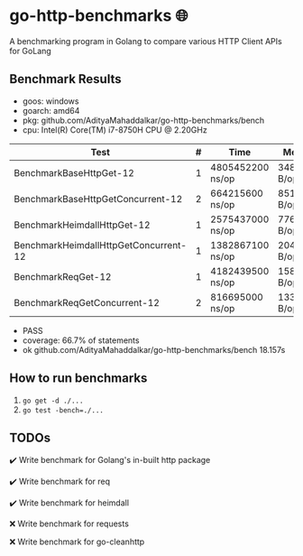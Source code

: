 # go-http-benchmarks 🌐

A benchmarking program in Golang to compare various HTTP Client APIs for GoLang

## Benchmark Results

- goos: windows
- goarch: amd64
- pkg: github.com/AdityaMahaddalkar/go-http-benchmarks/bench
- cpu: Intel(R) Core(TM) i7-8750H CPU @ 2.20GHz

| Test                                  | #   | Time             | Memory        | Allocations     |
| ------------------------------------- | --- | ---------------- | ------------- | --------------- |
| BenchmarkBaseHttpGet-12               | 1   | 4805452200 ns/op | 3484448 B/op  | 26876 allocs/op |
| BenchmarkBaseHttpGetConcurrent-12     | 2   | 664215600 ns/op  | 851788 B/op   | 3355 allocs/op  |
| BenchmarkHeimdallHttpGet-12           | 1   | 2575437000 ns/op | 776984 B/op   | 3552 allocs/op  |
| BenchmarkHeimdallHttpGetConcurrent-12 | 1   | 1382867100 ns/op | 2042176 B/op  | 15833 allocs/op |
| BenchmarkReqGet-12                    | 1   | 4182439500 ns/op | 15870752 B/op | 27962 allocs/op |
| BenchmarkReqGetConcurrent-12          | 2   | 816695000 ns/op  | 13309200 B/op | 4764 allocs/op  |

- PASS
- coverage: 66.7% of statements
- ok github.com/AdityaMahaddalkar/go-http-benchmarks/bench 18.157s

## How to run benchmarks

1. `go get -d ./...`
2. `go test -bench=./...`

## TODOs

✔️ Write benchmark for Golang's in-built http package

✔️ Write benchmark for req

✔️ Write benchmark for heimdall

❌ Write benchmark for requests

❌ Write benchmark for go-cleanhttp
